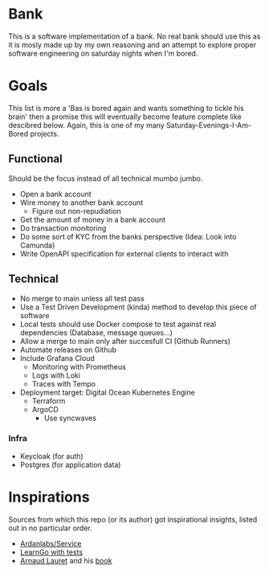 # Bank

This is a software implementation of a bank. No real bank should use this as it is mosly made up by my own reasoning and an attempt to explore proper software engineering on saturday nights when I'm bored.

# Goals

This list is more a 'Bas is bored again and wants something to tickle his brain' then a promise this will eventually become feature complete like descibred below. Again, this is one of my many Saturday-Evenings-I-Am-Bored projects.

## Functional

Should be the focus instead of all technical mumbo jumbo.

- Open a bank account
- Wire money to another bank account
  - Figure out non-repudiation
- Get the amount of money in a bank account
- Do transaction monitoring
- Do some sort of KYC from the banks perspective (Idea: Look into Camunda)
- Write OpenAPI specification for external clients to interact with

## Technical

- No merge to main unless all test pass
- Use a Test Driven Development (kinda) method to develop this piece of software
- Local tests should use Docker compose to test against real dependencies (Database, message queues...)
- Allow a merge to main only after succesfull CI (Github Runners)
- Automate releases on Github
- Include Grafana Cloud
  - Monitoring with Prometheus
  - Logs with Loki
  - Traces with Tempo
- Deployment target: Digital Ocean Kubernetes Engine
  - Terraform
  - ArgoCD
    - Use syncwaves

### Infra

- Keycloak (for auth)
- Postgres (for application data)

# Inspirations

Sources from which this repo (or its author) got inspirational insights, listed out in no particular order.

- [Ardanlabs/Service](https://github.com/Ardanlabs/Service)
- [LearnGo with tests](https://quii.gitbook.io/learn-go-with-tests)
- [Arnaud Lauret](http://apihandyman.io/) and his [book](https://www.manning.com/books/the-design-of-web-apis)
